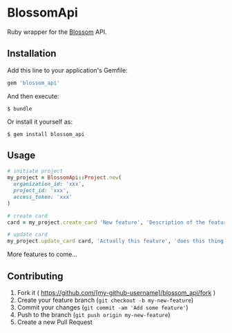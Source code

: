 # BlossomApi

Ruby wrapper for the [Blossom](http://blossom.io) API.

## Installation

Add this line to your application's Gemfile:

```ruby
gem 'blossom_api'
```

And then execute:

    $ bundle

Or install it yourself as:

    $ gem install blossom_api

## Usage

```ruby
# initiate project
my_project = BlossomApi::Project.new(
  organization_id: 'xxx',
  project_id: 'xxx',
  access_token: 'xxx'
)

# create card
card = my_project.create_card 'New feature', 'Description of the feature'

# update card
my_project.update_card card, 'Actually this feature', 'does this thing'
```

More features to come...


## Contributing

1. Fork it ( https://github.com/[my-github-username]/blossom_api/fork )
2. Create your feature branch (`git checkout -b my-new-feature`)
3. Commit your changes (`git commit -am 'Add some feature'`)
4. Push to the branch (`git push origin my-new-feature`)
5. Create a new Pull Request
